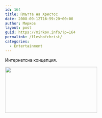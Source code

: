 ```yaml
---
id: 164
title: Плътта на Христос
date: 2008-09-12T16:59:20+00:00
author: Мирков
layout: post
guid: https://mirkov.info/?p=164
permalink: /fleshofchrist/
categories:
  - Entertainment
---
```

Интернетсна концепция.

[<img class="alignnone size-medium wp-image-165" title="fleshofchristiv2" src="https://mirkov.info/wp-content/uploads/2008/09/fleshofchristiv2-300x150.jpg" alt="" width="300" height="150" />](https://mirkov.info/wp-content/uploads/2008/09/fleshofchristiv2.jpg)
